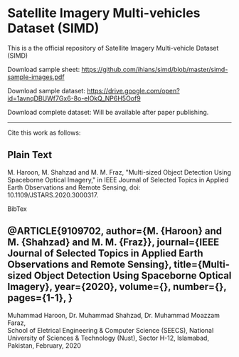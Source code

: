 # Satellite Imagery Multi-vehicles Dataset (SIMD)

This is a the official repository of Satellite Imagery Multi-vehicle Dataset (SIMD)

Download sample sheet: https://github.com/ihians/simd/blob/master/simd-sample-images.pdf

Download sample dataset: https://drive.google.com/open?id=1avnqDBUWf7Gx6-8o-elOkQ_NP6H5Oof9

Download complete dataset: Will be available after paper publishing. 

---------------------------------------------------------------
Cite this work as follows:

Plain Text
-----------
M. Haroon, M. Shahzad and M. M. Fraz, "Multi-sized Object Detection Using Spaceborne Optical Imagery," in IEEE Journal of Selected Topics in Applied Earth Observations and Remote Sensing, doi: 10.1109/JSTARS.2020.3000317.

BibTex

@ARTICLE{9109702,
  author={M. {Haroon} and M. {Shahzad} and M. M. {Fraz}},
  journal={IEEE Journal of Selected Topics in Applied Earth Observations and Remote Sensing}, 
  title={Multi-sized Object Detection Using Spaceborne Optical Imagery}, 
  year={2020},
  volume={},
  number={},
  pages={1-1},
 }
---------------------------------------------------------------
Muhammad Haroon, Dr. Muhammad Shahzad, Dr. Muhammad Moazzam Faraz,  
School of Eletrical Engineering & Computer Science (SEECS),
National University of Sciences & Technology (Nust), 
Sector H-12, Islamabad, Pakistan, 
February, 2020
